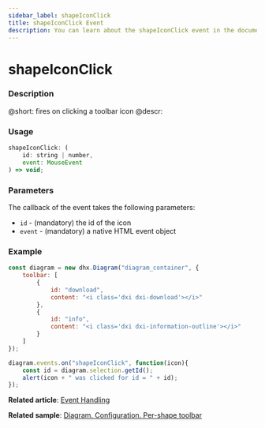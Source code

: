 ```yaml
---
sidebar_label: shapeIconClick
title: shapeIconClick Event
description: You can learn about the shapeIconClick event in the documentation of the DHTMLX JavaScript Diagram library. Browse developer guides and API reference, try out code examples and live demos, and download a free 30-day evaluation version of DHTMLX Diagram.
---
```


# shapeIconClick

### Description

@short: fires on clicking a toolbar icon
@descr:


### Usage

~~~js
shapeIconClick: (
	id: string | number, 
	event: MouseEvent
) => void;
~~~

### Parameters

The callback of the event takes the following parameters:

- `id` - (mandatory) the id of the icon
- `event` - (mandatory) a native HTML event object

### Example

~~~js
const diagram = new dhx.Diagram("diagram_container", { 
	toolbar: [
      	{
			id: "download",
            content: "<i class='dxi dxi-download'></i>"
	  	},
	  	{
			id: "info",
            content: "<i class='dxi dxi-information-outline'></i>"
	  	}
    ]
});

diagram.events.on("shapeIconClick", function(icon){
	const id = diagram.selection.getId();
	alert(icon + " was clicked for id = " + id);
});
~~~

**Related article**: [Event Handling](../../../guides/event_handling/)

**Related sample**: [Diagram. Configuration. Per-shape toolbar](https://snippet.dhtmlx.com/4if395hd)